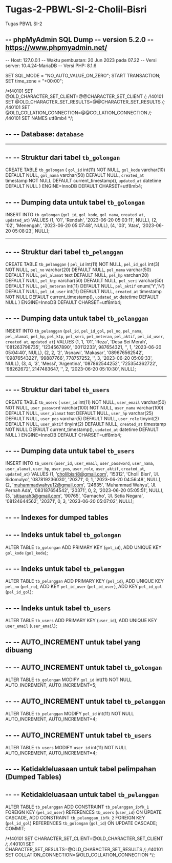 # Tugas-2-PBWL-SI-2-Cholil-Bisri
Tugas PBWL SI-2

-- phpMyAdmin SQL Dump
-- version 5.2.0
-- https://www.phpmyadmin.net/
--
-- Host: 127.0.0.1
-- Waktu pembuatan: 20 Jun 2023 pada 07.22
-- Versi server: 10.4.24-MariaDB
-- Versi PHP: 8.1.6

SET SQL_MODE = "NO_AUTO_VALUE_ON_ZERO";
START TRANSACTION;
SET time_zone = "+00:00";


/*!40101 SET @OLD_CHARACTER_SET_CLIENT=@@CHARACTER_SET_CLIENT */;
/*!40101 SET @OLD_CHARACTER_SET_RESULTS=@@CHARACTER_SET_RESULTS */;
/*!40101 SET @OLD_COLLATION_CONNECTION=@@COLLATION_CONNECTION */;
/*!40101 SET NAMES utf8mb4 */;

--
-- Database: `database`
--

-- --------------------------------------------------------

--
-- Struktur dari tabel `tb_golongan`
--

CREATE TABLE `tb_golongan` (
  `gol_id` int(11) NOT NULL,
  `gol_kode` varchar(10) DEFAULT NULL,
  `gol_nama` varchar(50) DEFAULT NULL,
  `created_at` timestamp NOT NULL DEFAULT current_timestamp(),
  `updated_at` datetime DEFAULT NULL
) ENGINE=InnoDB DEFAULT CHARSET=utf8mb4;

--
-- Dumping data untuk tabel `tb_golongan`
--

INSERT INTO `tb_golongan` (`gol_id`, `gol_kode`, `gol_nama`, `created_at`, `updated_at`) VALUES
(1, '01', 'Rendah', '2023-06-20 05:03:11', NULL),
(2, '02', 'Menengah', '2023-06-20 05:07:48', NULL),
(4, '03', 'Atas', '2023-06-20 05:08:23', NULL);

-- --------------------------------------------------------

--
-- Struktur dari tabel `tb_pelanggan`
--

CREATE TABLE `tb_pelanggan` (
  `pel_id` int(11) NOT NULL,
  `pel_id_gol` int(3) NOT NULL,
  `pel_no` varchar(20) DEFAULT NULL,
  `pel_nama` varchar(50) DEFAULT NULL,
  `pel_alamat` text DEFAULT NULL,
  `pel_hp` varchar(20) DEFAULT NULL,
  `pel_ktp` varchar(50) DEFAULT NULL,
  `pel_seri` varchar(50) DEFAULT NULL,
  `pel_meteran` int(11) DEFAULT NULL,
  `pel_aktif` enum('Y','N') DEFAULT NULL,
  `pel_id_user` int(11) DEFAULT NULL,
  `created_at` timestamp NOT NULL DEFAULT current_timestamp(),
  `updated_at` datetime DEFAULT NULL
) ENGINE=InnoDB DEFAULT CHARSET=utf8mb4;

--
-- Dumping data untuk tabel `tb_pelanggan`
--

INSERT INTO `tb_pelanggan` (`pel_id`, `pel_id_gol`, `pel_no`, `pel_nama`, `pel_alamat`, `pel_hp`, `pel_ktp`, `pel_seri`, `pel_meteran`, `pel_aktif`, `pel_id_user`, `created_at`, `updated_at`) VALUES
(1, 1, '01', 'Reza', 'Desa Sei Merah', '081263798735', '1234567890', '00112233', 987654321, '', 1, '2023-06-20 05:04:40', NULL),
(2, 2, '2', 'Asnawi', 'Makasar', '089676562542', '09876543221', '99887766', 778757252, '', 3, '2023-06-20 05:09:33', NULL),
(3, 4, '3', 'Messi', 'Argentina', '087862544252', '725354362722', '98262672', 2147483647, '', 2, '2023-06-20 05:10:30', NULL);

-- --------------------------------------------------------

--
-- Struktur dari tabel `tb_users`
--

CREATE TABLE `tb_users` (
  `user_id` int(11) NOT NULL,
  `user_email` varchar(50) NOT NULL,
  `user_password` varchar(100) NOT NULL,
  `user_nama` varchar(100) DEFAULT NULL,
  `user_alamat` text DEFAULT NULL,
  `user_hp` varchar(25) DEFAULT NULL,
  `user_pos` varchar(5) DEFAULT NULL,
  `user_role` tinyint(2) DEFAULT NULL,
  `user_aktif` tinyint(2) DEFAULT NULL,
  `created_at` timestamp NOT NULL DEFAULT current_timestamp(),
  `updated_at` datetime DEFAULT NULL
) ENGINE=InnoDB DEFAULT CHARSET=utf8mb4;

--
-- Dumping data untuk tabel `tb_users`
--

INSERT INTO `tb_users` (`user_id`, `user_email`, `user_password`, `user_nama`, `user_alamat`, `user_hp`, `user_pos`, `user_role`, `user_aktif`, `created_at`, `updated_at`) VALUES
(1, 'cholilbisri8@gmail.com', '15312', 'Cholil Bisri', 'Jl. Sidomulyo', '087819236030', '20371', 0, 1, '2023-06-20 04:56:48', NULL),
(2, 'muhammadwahyu12@gmail.com', '24635', 'Muhammad Wahyu', 'Jl. Pernah Ada', '083187654542', '20371', 0, 2, '2023-06-20 05:05:51', NULL),
(3, 'sitisarah3@gmail.com', '90765', 'Garnacho', 'Jl. Setia Negara', '08124644562', '20371', 0, 3, '2023-06-20 05:07:02', NULL);

--
-- Indexes for dumped tables
--

--
-- Indeks untuk tabel `tb_golongan`
--
ALTER TABLE `tb_golongan`
  ADD PRIMARY KEY (`gol_id`),
  ADD UNIQUE KEY `gol_kode` (`gol_kode`);

--
-- Indeks untuk tabel `tb_pelanggan`
--
ALTER TABLE `tb_pelanggan`
  ADD PRIMARY KEY (`pel_id`),
  ADD UNIQUE KEY `pel_no` (`pel_no`),
  ADD KEY `pel_id_user` (`pel_id_user`),
  ADD KEY `pel_id_gol` (`pel_id_gol`);

--
-- Indeks untuk tabel `tb_users`
--
ALTER TABLE `tb_users`
  ADD PRIMARY KEY (`user_id`),
  ADD UNIQUE KEY `user_email` (`user_email`);

--
-- AUTO_INCREMENT untuk tabel yang dibuang
--

--
-- AUTO_INCREMENT untuk tabel `tb_golongan`
--
ALTER TABLE `tb_golongan`
  MODIFY `gol_id` int(11) NOT NULL AUTO_INCREMENT, AUTO_INCREMENT=5;

--
-- AUTO_INCREMENT untuk tabel `tb_pelanggan`
--
ALTER TABLE `tb_pelanggan`
  MODIFY `pel_id` int(11) NOT NULL AUTO_INCREMENT, AUTO_INCREMENT=4;

--
-- AUTO_INCREMENT untuk tabel `tb_users`
--
ALTER TABLE `tb_users`
  MODIFY `user_id` int(11) NOT NULL AUTO_INCREMENT, AUTO_INCREMENT=4;

--
-- Ketidakleluasaan untuk tabel pelimpahan (Dumped Tables)
--

--
-- Ketidakleluasaan untuk tabel `tb_pelanggan`
--
ALTER TABLE `tb_pelanggan`
  ADD CONSTRAINT `tb_pelanggan_ibfk_1` FOREIGN KEY (`pel_id_user`) REFERENCES `tb_users` (`user_id`) ON UPDATE CASCADE,
  ADD CONSTRAINT `tb_pelanggan_ibfk_2` FOREIGN KEY (`pel_id_gol`) REFERENCES `tb_golongan` (`gol_id`) ON UPDATE CASCADE;
COMMIT;

/*!40101 SET CHARACTER_SET_CLIENT=@OLD_CHARACTER_SET_CLIENT */;
/*!40101 SET CHARACTER_SET_RESULTS=@OLD_CHARACTER_SET_RESULTS */;
/*!40101 SET COLLATION_CONNECTION=@OLD_COLLATION_CONNECTION */;
